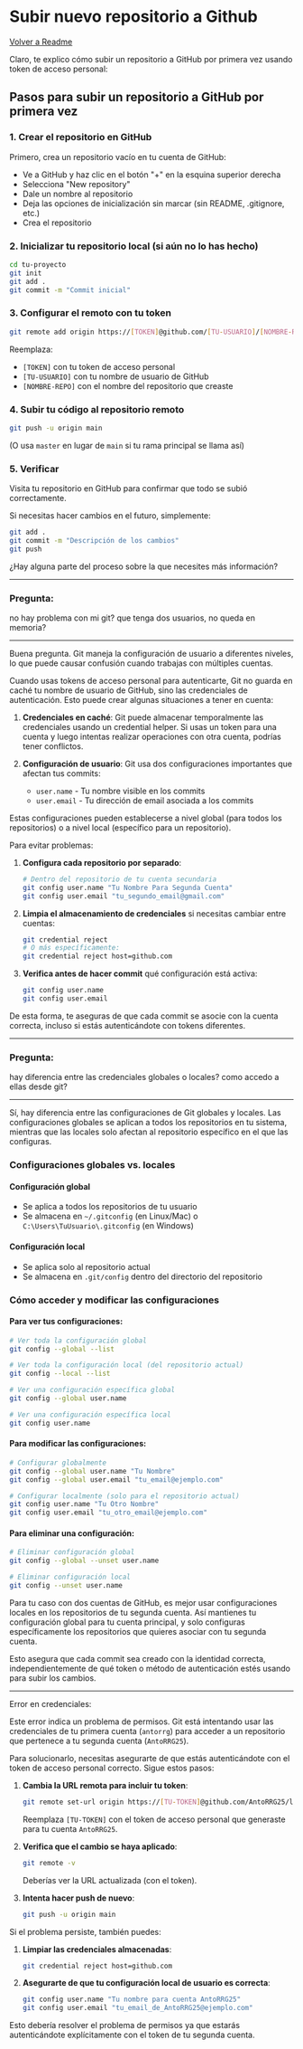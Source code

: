 # Subir nuevo repositorio a Github
[Volver a Readme](../README.md)

Claro, te explico cómo subir un repositorio a GitHub por primera vez usando token de acceso personal:

## Pasos para subir un repositorio a GitHub por primera vez

### 1. Crear el repositorio en GitHub
Primero, crea un repositorio vacío en tu cuenta de GitHub:
- Ve a GitHub y haz clic en el botón "+" en la esquina superior derecha
- Selecciona "New repository"
- Dale un nombre al repositorio
- Deja las opciones de inicialización sin marcar (sin README, .gitignore, etc.)
- Crea el repositorio

### 2. Inicializar tu repositorio local (si aún no lo has hecho)
```bash
cd tu-proyecto
git init
git add .
git commit -m "Commit inicial"
```

### 3. Configurar el remoto con tu token
```bash
git remote add origin https://[TOKEN]@github.com/[TU-USUARIO]/[NOMBRE-REPO].git
```

Reemplaza:
- `[TOKEN]` con tu token de acceso personal
- `[TU-USUARIO]` con tu nombre de usuario de GitHub
- `[NOMBRE-REPO]` con el nombre del repositorio que creaste

### 4. Subir tu código al repositorio remoto
```bash
git push -u origin main
```
(O usa `master` en lugar de `main` si tu rama principal se llama así)

### 5. Verificar
Visita tu repositorio en GitHub para confirmar que todo se subió correctamente.

Si necesitas hacer cambios en el futuro, simplemente:
```bash
git add .
git commit -m "Descripción de los cambios"
git push
```

¿Hay alguna parte del proceso sobre la que necesites más información?

<hr>

### Pregunta:
no hay problema con mi git? que tenga dos usuarios, no queda en memoria?
<hr>

Buena pregunta. Git maneja la configuración de usuario a diferentes niveles, lo que puede causar confusión cuando trabajas con múltiples cuentas.

Cuando usas tokens de acceso personal para autenticarte, Git no guarda en caché tu nombre de usuario de GitHub, sino las credenciales de autenticación. Esto puede crear algunas situaciones a tener en cuenta:

1. **Credenciales en caché**: Git puede almacenar temporalmente las credenciales usando un credential helper. Si usas un token para una cuenta y luego intentas realizar operaciones con otra cuenta, podrías tener conflictos.

2. **Configuración de usuario**: Git usa dos configuraciones importantes que afectan tus commits:
   - `user.name` - Tu nombre visible en los commits
   - `user.email` - Tu dirección de email asociada a los commits

Estas configuraciones pueden establecerse a nivel global (para todos los repositorios) o a nivel local (específico para un repositorio).

Para evitar problemas:

1. **Configura cada repositorio por separado**:
   ```bash
   # Dentro del repositorio de tu cuenta secundaria
   git config user.name "Tu Nombre Para Segunda Cuenta"
   git config user.email "tu_segundo_email@gmail.com"
   ```

2. **Limpia el almacenamiento de credenciales** si necesitas cambiar entre cuentas:
   ```bash
   git credential reject
   # O más específicamente:
   git credential reject host=github.com
   ```

3. **Verifica antes de hacer commit** qué configuración está activa:
   ```bash
   git config user.name
   git config user.email
   ```

De esta forma, te aseguras de que cada commit se asocie con la cuenta correcta, incluso si estás autenticándote con tokens diferentes.
<hr>

### Pregunta:
hay diferencia entre las credenciales globales o locales? como accedo a ellas desde git?

<hr>

Sí, hay diferencia entre las configuraciones de Git globales y locales. Las configuraciones globales se aplican a todos los repositorios en tu sistema, mientras que las locales solo afectan al repositorio específico en el que las configuras.

### Configuraciones globales vs. locales

#### Configuración global
- Se aplica a todos los repositorios de tu usuario
- Se almacena en `~/.gitconfig` (en Linux/Mac) o `C:\Users\TuUsuario\.gitconfig` (en Windows)

#### Configuración local
- Se aplica solo al repositorio actual
- Se almacena en `.git/config` dentro del directorio del repositorio

### Cómo acceder y modificar las configuraciones

#### Para ver tus configuraciones:
```bash
# Ver toda la configuración global
git config --global --list

# Ver toda la configuración local (del repositorio actual)
git config --local --list

# Ver una configuración específica global
git config --global user.name

# Ver una configuración específica local
git config user.name
```

#### Para modificar las configuraciones:
```bash
# Configurar globalmente
git config --global user.name "Tu Nombre"
git config --global user.email "tu_email@ejemplo.com"

# Configurar localmente (solo para el repositorio actual)
git config user.name "Tu Otro Nombre"
git config user.email "tu_otro_email@ejemplo.com"
```

#### Para eliminar una configuración:
```bash
# Eliminar configuración global
git config --global --unset user.name

# Eliminar configuración local
git config --unset user.name
```

Para tu caso con dos cuentas de GitHub, es mejor usar configuraciones locales en los repositorios de tu segunda cuenta. Así mantienes tu configuración global para tu cuenta principal, y solo configuras específicamente los repositorios que quieres asociar con tu segunda cuenta.

Esto asegura que cada commit sea creado con la identidad correcta, independientemente de qué token o método de autenticación estés usando para subir los cambios.
<hr>
Error en credenciales:

Este error indica un problema de permisos. Git está intentando usar las credenciales de tu primera cuenta (`antorrg`) para acceder a un repositorio que pertenece a tu segunda cuenta (`AntoRRG25`).

Para solucionarlo, necesitas asegurarte de que estás autenticándote con el token de acceso personal correcto. Sigue estos pasos:

1. **Cambia la URL remota para incluir tu token**:
   ```bash
   git remote set-url origin https://[TU-TOKEN]@github.com/AntoRRG25/learnStoreDocs.git
   ```
   Reemplaza `[TU-TOKEN]` con el token de acceso personal que generaste para tu cuenta `AntoRRG25`.

2. **Verifica que el cambio se haya aplicado**:
   ```bash
   git remote -v
   ```
   Deberías ver la URL actualizada (con el token).

3. **Intenta hacer push de nuevo**:
   ```bash
   git push -u origin main
   ```

Si el problema persiste, también puedes:

1. **Limpiar las credenciales almacenadas**:
   ```bash
   git credential reject host=github.com
   ```

2. **Asegurarte de que tu configuración local de usuario es correcta**:
   ```bash
   git config user.name "Tu nombre para cuenta AntoRRG25"
   git config user.email "tu_email_de_AntoRRG25@ejemplo.com"
   ```

Esto debería resolver el problema de permisos ya que estarás autenticándote explícitamente con el token de tu segunda cuenta.